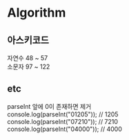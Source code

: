 # Algorithm
## 아스키코드
자연수 48 ~ 57    
소문자 97 ~ 122    

## etc
parseInt 앞에 0이 존재하면 제거  
console.log(parseInt("01205")); // 1205  
console.log(parseInt("07210")); // 7210  
console.log(parseInt("04000")); // 4000  


